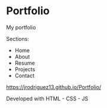 # Portfolio
My portfolio

Sections:

- Home
- About
- Resume
- Projects
- Contact

https://jrodriguez13.github.io/Portfolio/

Developed with HTML - CSS - JS
